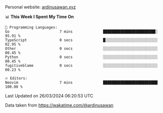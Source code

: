 Personal website: [ardinusawan.xyz](https://ardinusawan.xyz)

<!--START_SECTION:waka-->
📊 **This Week I Spent My Time On** 

```text
💬 Programming Languages: 
Go                       7 mins              ████████████████████████░   95.91 % 
TypeScript               0 secs              █░░░░░░░░░░░░░░░░░░░░░░░░   02.95 % 
Other                    0 secs              ░░░░░░░░░░░░░░░░░░░░░░░░░   00.45 % 
Python                   0 secs              ░░░░░░░░░░░░░░░░░░░░░░░░░   00.45 % 
fugitiveblame            0 secs              ░░░░░░░░░░░░░░░░░░░░░░░░░   00.23 % 

🔥 Editors: 
Neovim                   7 mins              █████████████████████████   100.00 % 
```


 Last Updated on 26/03/2024 06:20:53 UTC
<!--END_SECTION:waka-->
Data taken from https://wakatime.com/@ardinusawan
